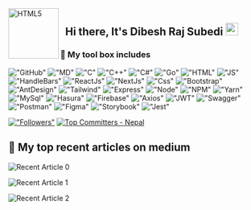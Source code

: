 <img align="left" alt="HTML5" width="100px" src="./assets/memogies/GitHub.gif" />  

## &nbsp; Hi there, It's __Dibesh Raj Subedi__  <img src="https://media.giphy.com/media/hvRJCLFzcasrR4ia7z/giphy.gif" width="25px">

### __:toolbox: My tool box includes__

!["GitHub"](https://img.shields.io/badge/GitHub-100000?style=for-the-badge&logo=github&logoColor=white)
!["MD"](https://img.shields.io/badge/Markdown-000000?style=for-the-badge&logo=markdown&logoColor=white)
!["C"](https://img.shields.io/badge/C-00599C?style=for-the-badge&logo=c&logoColor=white)
!["C++"](https://img.shields.io/badge/C%2B%2B-00599C?style=for-the-badge&logo=c%2B%2B&logoColor=white)
!["C#"](https://img.shields.io/badge/C%23-239120?style=for-the-badge&logo=c-sharp&logoColor=white)
!["Go"](https://img.shields.io/badge/Go-00ADD8?style=for-the-badge&logo=go&logoColor=white)
!["HTML"](https://img.shields.io/badge/HTML5-E34F26?style=for-the-badge&logo=html5&logoColor=white)
!["JS"](https://img.shields.io/badge/JavaScript-F7DF1E?style=for-the-badge&logo=javascript&logoColor=black)
!["HandleBars"](https://img.shields.io/badge/Handlebars%20js-f0772b?style=for-the-badge&logo=handlebarsdotjs&logoColor=black)
!["ReactJs"](https://img.shields.io/badge/React-20232A?style=for-the-badge&logo=react&logoColor=61DAFB)
!["NextJs"](https://img.shields.io/badge/next%20js-000000?style=for-the-badge&logo=nextdotjs&logoColor=white)
!["Css"](https://img.shields.io/badge/CSS3-1572B6?style=for-the-badge&logo=css3&logoColor=white)
!["Bootstrap"](https://img.shields.io/badge/Bootstrap-563D7C?style=for-the-badge&logo=bootstrap&logoColor=white)
!["AntDesign"](https://img.shields.io/badge/Ant%20Design-1890FF?style=for-the-badge&logo=antdesign&logoColor=white)
!["Tailwind"](https://img.shields.io/badge/Tailwind_CSS-38B2AC?style=for-the-badge&logo=tailwind-css&logoColor=white)
!["Express"](https://img.shields.io/badge/Express%20js-000000?style=for-the-badge&logo=express&logoColor=white)
!["Node"](https://img.shields.io/badge/Node.js-43853D?style=for-the-badge&logo=node.js&logoColor=white)
!["NPM"](https://img.shields.io/badge/NPM-CB3837?style=for-the-badge&logo=npm&logoColor=white)
!["Yarn"](https://img.shields.io/badge/Yarn-2C8EBB?style=for-the-badge&logo=yarn&logoColor=white)
!["MySql"](https://img.shields.io/badge/MySQL-00000F?style=for-the-badge&logo=mysql&logoColor=white)
!["Hasura"](https://img.shields.io/badge/Hasura-1EB4D4?style=for-the-badge&logo=hasura&logoColor=white)
!["Firebase"](https://img.shields.io/badge/firebase-ffca28?style=for-the-badge&logo=firebase&logoColor=black)
!["Axios"](https://img.shields.io/badge/axios-671ddf?&style=for-the-badge&logo=axios&logoColor=white)
!["JWT"](https://img.shields.io/badge/JWT-000000?style=for-the-badge&logo=JSON%20web%20tokens&logoColor=white)
!["Swagger"](https://img.shields.io/badge/Swagger-85EA2D?style=for-the-badge&logo=Swagger&logoColor=white)
!["Postman"](https://img.shields.io/badge/Postman-FF6C37?style=for-the-badge&logo=Postman&logoColor=white)
!["Figma"](https://img.shields.io/badge/Figma-F24E1E?style=for-the-badge&logo=figma&logoColor=white)
!["Storybook"](https://img.shields.io/badge/storybook-FF4785?style=for-the-badge&logo=storybook&logoColor=white)
!["Jest"](https://img.shields.io/badge/Jest-C21325?style=for-the-badge&logo=jest&logoColor=white)

[!["Followers"](https://img.shields.io/github/followers/itSubeDibesh?label=Follow&style=social)](https://github.com/itSubeDibesh)
[![Top Committers - Nepal](https://user-badge.committers.top/nepal_private/itSubeDibesh.svg)](https://user-badge.committers.top/nepal_private/itSubeDibesh)



## __:bookmark_tabs: My top recent articles on medium__

![[Recent Article 0](https://github-readme-medium-recent-article.vercel.app/medium/@itsubedibesh/0)](https://github-readme-medium-recent-article.vercel.app/medium/@itsubedibesh/0)

![[Recent Article 1](https://github-readme-medium-recent-article.vercel.app/medium/@itsubedibesh/1)](https://github-readme-medium-recent-article.vercel.app/medium/@itsubedibesh/1)

![[Recent Article 2](https://github-readme-medium-recent-article.vercel.app/medium/@itsubedibesh/2)](https://github-readme-medium-recent-article.vercel.app/medium/@itsubedibesh/2)
